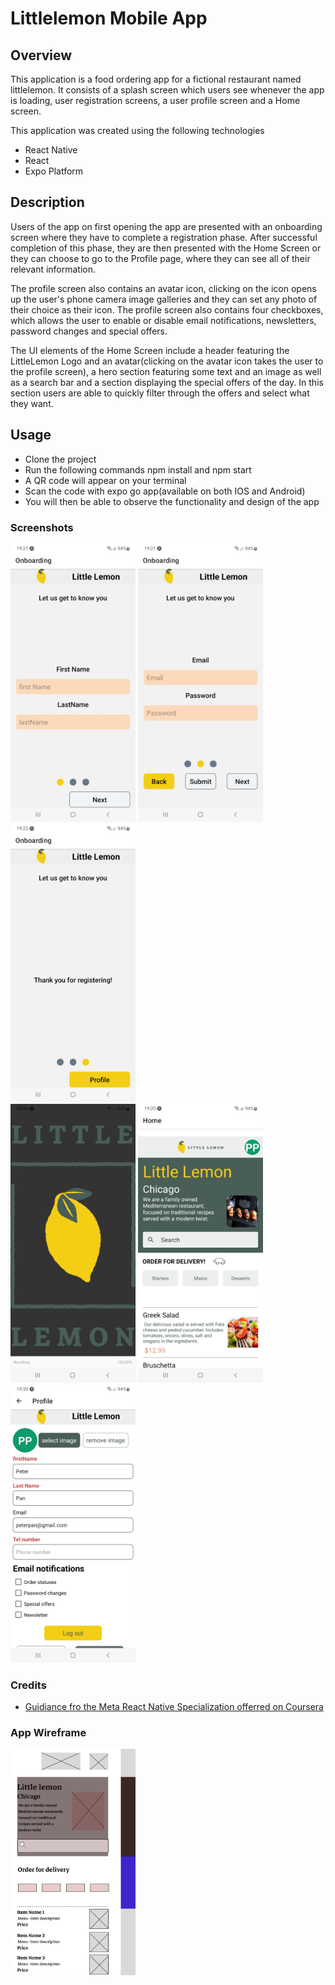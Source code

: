 # Littlelemon Mobile App

## Overview
This application is a food ordering app for a fictional restaurant named littlelemon. It consists of a
splash screen which users see whenever the app is loading, user registration screens, a user profile screen
and a Home screen.


This application was created using the following technologies
* React Native
* React
* Expo Platform

## Description
Users of the app on first opening the app are presented with an onboarding screen where they
have to complete a registration phase. After successful completion of this phase, they are then
presented with the Home Screen or they can choose to go to the Profile page, where they can see
all of their relevant information.

The profile screen also contains an avatar icon, clicking on the
icon opens up the user's phone camera image galleries and they can set any photo of their choice as
their icon. The profile screen also contains four checkboxes, which allows the user to enable or disable
email notifications, newsletters, password changes and special offers.

The UI elements of the Home Screen include a header featuring the LittleLemon Logo and an avatar(clicking on the avatar icon takes the user to the profile screen), a hero section featuring some text and an image as well as a search bar and a section displaying the special offers of the day. In this section users are able to quickly filter through the offers and select what they want.

## Usage
* Clone the project
* Run the following commands npm install and npm start
* A QR code will appear on your terminal
* Scan the code with expo go app(available on both IOS and Android)
* You will then be able to observe the functionality and design of the app

### Screenshots
<div display="flex">
    <img src="./assets/onboarding_screen1.jpg" width="200px"/>
    <img src="./assets/onboarding_screen2.jpg" width="200px"/>
    <img src="./assets/onboarding_screen3.jpg" width="200px"/>
</div>
<div display="flex">
    <img src="./assets/splash_screen.jpg" width="200px"/>
    <img src="./assets/home_screen.jpg" width="200px"/>
    <img src="./assets/profile_screen.jpg" width="200px"/>
</div>

### Credits
* [Guidiance fro the Meta React Native Specialization offerred on Coursera]("https://www.coursera.org/specializations/meta-react-native?")


### App Wireframe
<img src="./wireframe/wireframe.png" width="200px"/>




